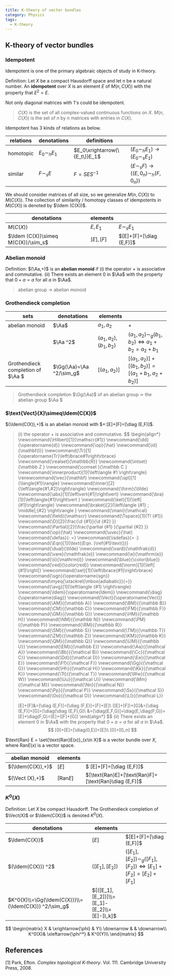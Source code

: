 ```yaml
---
title: K-theory of vector bundles
category: Physics
tags:
  - K-theory
---
```




## K-theory of vector bundles

### Idempotent

Idempotent is one of the primary algebraic objects of study in K-theory.

Definition: Let $X$ be a compact Hausdorff space and let $n$ be a natural number. An **idempotent** over $X$ is an element $E$ of $M(n,C(X))$ with the property that $E^2=E$.

Not only diagonal matrices with 1's could be idempotent.

>$C(X)$ is the set of all complex-valued continuous functions on $X$. $M(n,C(X))$ is the set of $n$ by $n$ matrices with entries in $C(X)$.

Idempotent has 3 kinds of relations as below.

| relations | denotations     | definitions                   |                                                              |
| --------- | --------------- | ----------------------------- | ------------------------------------------------------------ |
| homotopic | $E_0\sim_h E_1$ | $E_0\xrightarrow{\{E_t\}}E_1$ | $\left(E_0\sim_h E_1\right)\rightarrow\left(E_0\sim_s E_1\right)$ |
| similar   | $F\sim_s E$     | $F=SES^{-1}$                  | $\left(E\sim_s F\right)\rightarrow\left((E,0_n)\sim_h (F,0_n)\right)$ |

We should consider matrices of all size, so we generalize $M(n,C(X))$ to $M(C(X))$. The collection of similarity / homotopy classes of idempotents in $M(C(X))$ is denoted by $\Idem (C(X))$.​

| denotations                         | elements  |                         |
| ----------------------------------- | --------- | ----------------------- |
| $M(C(X))$                           | $E,E_1$   | $E\sim_s E_1$           |
| $\Idem (C(X))\simeq M(C(X))/\sim_s$ | $[E],[F]$ | $[E]+[F]=[\diag (E,F)]$ |

### Abelian monoid 

 Definition: $(\Aa,+)$ is an **abelian monoid** if (i) the operator $+$ is associative and commutative. (ii) There exists an element $0$ in $\Aa$ with the property that $0+a=a$ for all $a$ in $\Aa$.

>abelian group $\rightarrow$ abelian monoid

### Grothendieck completion

| sets                              | denotations              | elements              |                                                |
| --------------------------------- | ------------------------ | --------------------- | ---------------------------------------------- |
| abelian monoid                    | $\Aa$                    | $a_1,a_2$             | $+$                                            |
|                                   | $\Aa ^2$                 | $(a_1,a_2),(b_1,b_2)$ | $(a_1,a_2)\sim_g(b_1,b_2)\iff a_1+b_2=a_2+b_1$ |
| Grothendieck completion of $\Aa $ | $\Gg(\Aa)=\Aa ^2/\sim_g$ | $[(a_1,a_2)]$         | $[(a_1,a_2)]+[(b_1,b_2)]=[(a_1+b_1,a_2+b_2)]$  |

>Grothendieck completion $\Gg(\Aa)$ of an abelian group $\simeq$ the abelian group $\Aa $

### $\text{Vect}(X)\simeq\Idem(C(X))$

$(\Idem(C(X)),+)$ is an abelian monoid with $+:[E]+[F]=[\diag (E,F)]$.

>(i) the operator $+$ is associative and commutative. 
>$$
>\begin{align*}
>\newcommand{\Hilbert}[1]{\mathscr{#1}}
>\newcommand{\dd}{\operatorname{d}}
>\newcommand{\op}{\hat}
>\newcommand{\id}{\mathbf{I}}
>\newcommand{\Tr}[1]{\operatorname{Tr}\left\lbrace#1\right\rbrace}
>\newcommand{\realset}{\mathbb{R}}
>\newcommand{\intset}{\mathbb Z }
>\newcommand{\comset }{\mathbb C }
>\newcommand{\innerproduct}[1]{\left\langle #1 \right\rangle}
>\renewcommand{\vec}{\mathbf}
>\newcommand{\spl}[1]{\langle{#1}\rangle}
>\newcommand{\inner}[2]{\left\langle{#1,#2}\right\rangle}
>\newcommand{\form}{\tilde}
>\newcommand{\abs}[1]{\left\vert{#1}\right\vert}
>\newcommand{\bra}[1]{\left\langle{#1}\right\vert }
>\newcommand{\ket}[1]{\left| {#1}\right\rangle}
>\newcommand{\braket}[2]{\left\langle {#1} \; \middle|\;{#2} \right\rangle }
>\newcommand{\mani}{\mathcal}
>\newcommand{\field}{\mathscr}
>\newcommand{\Tspace}[1]{T\! {#1}}
>\newcommand{\D}[2]{\frac{\d {#1}}{\d {#2} }}
>\newcommand{\Partial}[2]{\frac{\partial {#1} }{\partial {#2} }}
>\newcommand{\op}{\hat}
>\newcommand{\uvec}{\hat}
>\newcommand{\defas}{: =}
>\newcommand{\isdefas}{= :}
>\newcommand{\Eqn}[1]{\text{(Eqn. }\ref{#1}\text{)}}
>\newcommand{\dual}{\tilde}
>\newcommand{\vard}{\mathfrak{d}}
>\newcommand{\vare}{\mathfrak{e}}
>\newcommand{\e}{\mathrm{e}}
>\newcommand{\ii}{\mathrm{i}}
>\newcommand{\blue}{\color{blue}}
>\newcommand{\red}{\color{red}}
>\newcommand{\norm}[1]{\left\|{#1}\right\|}
>\newcommand{\set}[1]{\left\lbrace{#1}\right\rbrace}
>\newcommand{\sgn}{\operatorname{sgn}}
>\newcommand\myeq{\stackrel{\mbox{adiabatic}}{=}}
>\newcommand{\avg}[1]{\left\langle {#1} \right\rangle}
>\newcommand{\Idem}{\operatorname{Idem}}
>\newcommand{\diag}{\operatorname{diag}}
>\newcommand{\Vect}{\operatorname{Vect}}
>\newcommand{\AM}{{\mathbb A}}
>\newcommand{\BM}{{\mathbb B}}
>\newcommand{\CM}{{\mathbb C}}
>\newcommand{\FM}{{\mathbb F}}
>\newcommand{\GM}{{\mathbb G}}
>\newcommand{\HM}{{\mathbb H}}
>\newcommand{\NM}{{\mathbb N}}
>\newcommand{\PM}{{\mathbb P}}
>\newcommand{\RM}{{\mathbb R}}
>\newcommand{\SM}{{\mathbb S}}
>\newcommand{\TM}{{\mathbb T}}
>\newcommand{\ZM}{{\mathbb Z}}
>\newcommand{\KM}{{\mathbb K}}
>\newcommand{\QM}{{\mathbb Q}}
>\newcommand{\UM}{{\mathbb U}}
>\newcommand{\EM}{{\mathbb E}}
>\newcommand{\Aa}{{\mathcal A}}
>\newcommand{\Bb}{{\mathcal B}}
>\newcommand{\Cc}{{\mathcal C}}
>\newcommand{\Dd}{{\mathcal D}}
>\newcommand{\Ee}{{\mathcal E}}
>\newcommand{\Ff}{{\mathcal F}}
>\newcommand{\Gg}{{\mathcal G}}
>\newcommand{\Hh}{{\mathcal H}}
>\newcommand{\Kk}{{\mathcal K}}
>\newcommand{\Tt}{{\mathcal T}}
>\newcommand{\Ww}{{\mathcal W}}
>\newcommand{\Uu}{{\mathcal U}}
>\newcommand{\Mm}{{\mathcal M}}
>\newcommand{\Nn}{{\mathcal N}}
>\newcommand{\Pp}{{\mathcal P}}
>\newcommand{\Ss}{{\mathcal S}}
>\newcommand{\Oo}{{\mathcal O}}
>\newcommand{\Ll}{{\mathcal L}}
>
>
>
>[E]+[F]&=[\diag (E,F)]=[\diag (F,E)]=[F]+[E]\\ 
>([E]+[F])+[G]&=[\diag (E,F)]+[G]=[\diag(\diag (E,F),G]\\
>&=[\diag(E,F,G)]=\diag(E,\diag(F,G))=[E]+\diag(F,G)=[E]+([F]+[G])
>\end{align*}
>$$
>(ii) There exists an element $0$ in $\Aa$ with the property that $0+a=a$ for all $a$ in $\Aa$.
>$$
>[0]+[E]=[\diag(0,E)]=[E]\\ 
>[0]=[0_n]
>$$

$\text{Ran} E = \set{\text{Ran}E(x)}_{x\in X}$ is a vector bundle over $X$, where  $\text{Ran}E(x)$ is a vector space. 

| abelian monoid    | elements        |                                                       |
| ----------------- | --------------- | ----------------------------------------------------- |
| $(\Idem(C(X)),+)$ | $[E]$           | $ [E]+[F]=[\diag (E,F)]$                              |
| $(\Vect (X),+)$   | $[\text{Ran}E]$ | $[\text{Ran}E]+[\text{Ran}F]=[\text{Ran}\diag (E,F)]$ |



### $K^0(X)$

Definition: Let $X$ be compact Hausdorff. The Grothendieck completion of $\Vect(X)$ or $\Idem(C(X))$ is denoted $K^0(X)$.

| denotations                                           | elements                                    |                                                              |
| ----------------------------------------------------- | ------------------------------------------- | ------------------------------------------------------------ |
| $\Idem(C(X))$                                         | $[E]$                                       | $[E]+[F]=[\diag (E,F)]$                                      |
| $(\Idem(C(X))) ^2$                                    | $([E_1],[E_2])$                             | $([E_1],[E_2])\sim_g([F_1],[F_2])\iff [E_1]+[F_2]=[E_2]+[F_1]$ |
| $K^0(X)\\=\Gg(\Idem(C(X)))\\=(\Idem(C(X))) ^2/\sim_g$ | $[([E_1],[E_2])]\\=[E_1]-[E_2]\\=[E]-[I_k]$ |                                                              |

$$
\begin{matrix}
X & \xrightarrow{\phi} & Y\\
\downarrow & & \downarrow\\
K^0(X)& \xleftarrow{\phi^*} & K^0(Y)\\
\end{matrix}
$$






## References

[1] Park, Efton. *Complex topological K-theory*. Vol. 111. Cambridge University Press, 2008.